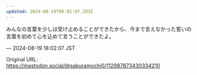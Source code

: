 ```yaml
---
updated: 2024-08-19T09:02:07.293Z
---
```


<p>みんなの言葉を少しは受け止めることができたから、今まで言えなかった誓いの言葉を初めて心を込めて言うことができたよ。</p>

&mdash; 2024-08-19 18:02:07 JST

Original URL: https://mastodon.social/@sakuramochi0/112987873430334210
